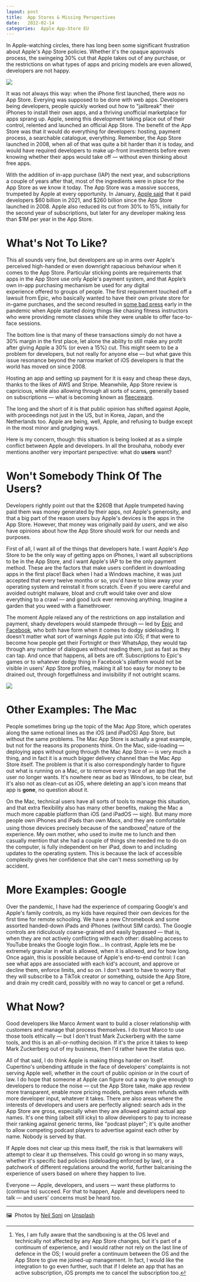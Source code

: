 ```yaml
---
layout: post
title:  App Stores & Missing Perspectives 
date:   2022-02-14 
categories:  Apple App-Store EU
---
```


In Apple-watching circles, there has long been some significant frustration about Apple's App Store policies. Whether it's the opaque approvals process, the swingeing 30% cut that Apple takes out of any purchase, or the restrictions on what types of apps and pricing models are even allowed, developers are not happy.

![](/images/image.10.png)

It was not always this way: when the iPhone first launched, there *was* no App Store. Everying was supposed to be done with web apps. Developers being developers, people quickly worked out how to "jailbreak" their iPhones to install their own apps, and a thriving unofficial marketplace for apps sprang up. Apple, seeing this development taking place out of their control, relented and launched an official App Store. The benefit of the App Store was that it would do everything for developers: hosting, payment process, a searchable catalogue, everything. Remember, the App Store launched in 2008, when all of that was quite a bit harder than it is today, and would have required developers to make up-front investments before even knowing whether their apps would take off — without even thinking about free apps.

With the addition of in-app purchase (IAP) the next year, and subscriptions a couple of years after that, most of the ingredients were in place for the App Store as we know it today. The App Store was a massive success, trumpeted by Apple at every opportunity. In January, [Apple said](https://www.apple.com/newsroom/2022/01/apple-services-enrich-peoples-lives-throughout-the-year/) that it paid developers $60 billion in 2021, and $260 billion since the App Store launched in 2008. Apple also reduced its cut from 30% to 15%, initially for the second year of subscriptions, but later for any developer making less than $1M per year in the App Store.

# What's Not To Like?

This all sounds very fine, but developers are up in arms over Apple's perceived high-handed or even downright rapacious behaviour when it comes to the App Store. Particular sticking points are requirements that apps in the App Store use only Apple's payment system, and that Apple’s own in-app purchasing mechanism be used for any digital experience offered to groups of people. The first requirement touched off a lawsuit from Epic, who basically wanted to have their own private store for in-game purchases, and the second resulted in [some bad press](https://www.macrumors.com/2021/04/22/apple-extends-in-app-purchase-event-requirement/) early in the pandemic when Apple started doing things like chasing fitness instructors who were providing remote classes while they were unable to offer face-to-face sessions.

The bottom line is that many of these transactions simply do not have a 30% margin in the first place, let alone the ability to still make any profit after giving Apple a 30% (or even a 15%) cut. This might seem to be a problem for developers, but not really for anyone else — but what gave this issue resonance beyond the narrow market of iOS developers is that the world has moved on since 2008.

Hosting an app and setting up payment for it is easy and cheap these days, thanks to the likes of AWS and Stripe. Meanwhile, App Store review is capricious, while also allowing through all sorts of scams, generally based on subscriptions — what is becoming known as [fleeceware](https://www.wired.com/story/what-is-fleeceware-protect-yourself/).

The long and the short of it is that public opinion has shifted against Apple, with proceedings not just in the US, but in Korea, Japan, and the Netherlands too. Apple are being, well, Apple, and refusing to budge except in the most minor and grudging ways.

Here is my concern, though: this situation is being looked at as a simple conflict between Apple and developers. In all the brouhaha, nobody ever mentions another very important perspective: what do **users** want?

# Won't Somebody Think Of The Users?

Developers rightly point out that the $260B that Apple trumpeted having paid them was money generated by their apps, not Apple's generosity, and that a big part of the reason users buy Apple's devices is the apps in the App Store. However, that money was originally paid *by users*, and we also have opinions about how the App Store should work for our needs and purposes.

First of all, I want all of the things that developers hate. I want Apple's App Store to be the only way of getting apps on iPhones, I want all subscriptions to be in the App Store, and I want Apple's IAP to be the only payment method. These are the factors that make users confident in downloading apps in the first place! Back when I had a Windows machine, it was just accepted that every twelve months or so, you'd have to blow away your operating system and reinstall it from scratch. Even if you were careful and avoided outright malware, bloat and cruft would take over and slow everything to a crawl — and good luck ever removing anything. Imagine a garden that you weed with a flamethrower.

The moment Apple relaxed any of the restrictions on app installation and payment, shady developers would stampede through — led by [Epic](https://www.engadget.com/apple-epic-app-store-account-212948667.html) and [Facebook](https://appleinsider.com/articles/19/01/30/apple-has-revoked-facebooks-enterprise-developer-certificates-after-sideload-violations), who both have form when it comes to dodgy sideloading. It doesn't matter what sort of warnings Apple put into iOS; if that were to become how people get their Fortnight or their WhatsApp, they would tap through any number of dialogues without reading them, just as fast as they can tap. And once that happens, all bets are off. Subscriptions to Epic's games or to whatever dodgy thing in Facebook's platform would not be visible in users' App Store profiles, making it all too easy for money to be drained out, through forgetfulness and invisibility if not outright scams.

![](/images/image.11.png)

# Other Examples: The Mac

People sometimes bring up the topic of the Mac App Store, which operates along the same notional lines as the iOS (and iPadOS) App Store, but without the same problems. The Mac App Store is actually a great example, but not for the reasons its proponents think. On the Mac, side-loading — deploying apps without going through the Mac App Store — is very much a thing, and in fact it is a much bigger delivery channel than the Mac App Store itself. The problem is that it is also correspondingly harder to figure out what is running on a Mac, or to remove every trace of an app that the user no longer wants. It's nowhere near as bad as Windows, to be clear, but it's also not as clean-cut as iOS, where deleting an app's icon means that app is **gone**, no question about it.

On the Mac, technical users have all sorts of tools to manage this situation, and that extra flexibility also has many other benefits, making the Mac a much more capable platform than iOS (and iPadOS — sigh). But many more people own iPhones and iPads than own Macs, and they are comfortable using those devices precisely because of the sandboxed[^1] nature of the experience. My own mother, who used to invite me to lunch and then casually mention that she had a couple of things she needed me to do on the computer, is fully independent on her iPad, down to and including updates to the operating system. This is because the lack of accessible complexity gives her confidence that she can't mess something up by accident.

# More Examples: Google

Over the pandemic, I have had the experience of comparing Google's and Apple's family controls, as my kids have required their own devices for the first time for remote schooling. We have a new Chromebook and some assorted handed-down iPads and iPhones (without SIM cards). The Google controls are ridiculously coarse-grained and easily bypassed — that is, when they are not actively conflicting with each other: disabling access to YouTube breaks the Google login flow… In contrast, Apple lets me be extremely granular in what is allowed, when it is allowed, and for how long. Once again, this is possible because of Apple's end-to-end control: I can see what apps are associated with each kid's account, and approve or decline them, enforce limits, and so on. I don't want to have to worry that they will subscribe to a TikTok creator or something, outside the App Store, and drain my credit card, possibly with no way to cancel or get a refund.

# What Now?

Good developers like Marco Arment want to build a closer relationship with customers and manage that process themselves. I do trust Marco to use those tools ethically — but I don't trust Mark Zuckerberg with the same tools, and this is an all-or-nothing decision. If it's the price it takes to keep Mark Zuckerberg out of my business, then I'd rather have the status quo.

All of that said, I do think Apple is making things harder on itself. Cupertino's unbending attitude in the face of developers' complaints is not serving Apple well, whether in the court of public opinion or in the court of law. I do hope that someone at Apple can figure out a way to give enough to developers to reduce the noise — cut the App Store take, make app review more transparent, enable more pricing models, perhaps even refunds with more developer input, whatever it takes. There are also areas where the interests of developers and users are perfectly aligned: search ads in the App Store are gross, especially when they are allowed against actual app names. It's one thing (albeit still icky) to allow developers to pay to increase their ranking against generic terms, like "podcast player"; it's quite another to allow competing podcast players to advertise against each other by name. Nobody is served by that.

If Apple does not clear up this mess itself, the risk is that lawmakers will attempt to clear it up themselves. This could go wrong in so many ways, whether it's specific bad policies (sideloading enforced by law), or a patchwork of different regulations around the world, further balcanising the experience of users based on where they happen to live.

Everyone — Apple, developers, and users — want these platforms to (continue to) succeed. For that to happen, Apple and developers need to talk — and users' concerns must be heard too.

***
🖼️  Photos by [Neil Soni](https://unsplash.com/@neilsoniphotography) on [Unsplash](https://www.unsplash.com)

[^1]: Yes, I am fully aware that the sandboxing is at the OS level and technically not affected by any App Store changes, but it's part of a continuum of experience, and I would rather not rely on the last line of defence in the OS; I would prefer a continuum between the OS and the App Store to give me joined-up management. In fact, I would like the integration to go even further, such that if I delete an app that has an active subscription, iOS prompts me to cancel the subscription too.

